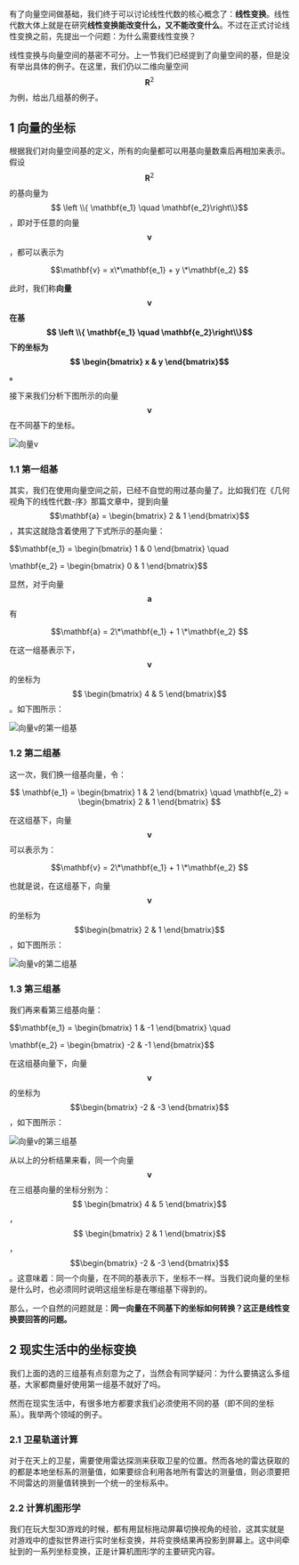 有了向量空间做基础，我们终于可以讨论线性代数的核心概念了：**线性变换**。线性代数大体上就是在研究**线性变换能改变什么，又不能改变什么**。不过在正式讨论线性变换之前，先提出一个问题：为什么需要线性变换？

线性变换与向量空间的基密不可分。上一节我们已经提到了向量空间的基，但是没有举出具体的例子。在这里，我们仍以二维向量空间$$\mathbf{R}^2$$为例，给出几组基的例子。

## 1 向量的坐标

根据我们对向量空间基的定义，所有的向量都可以用基向量数乘后再相加来表示。假设$$\mathbf{R}^2$$的基向量为$$ \left \\{ \mathbf{e_1} \quad \mathbf{e_2}\right\\}$$，即对于任意的向量$$\mathbf{v}$$，都可以表示为

$$\mathbf{v} = x\*\mathbf{e_1}  + y \*\mathbf{e_2} $$

此时，我们称**向量$$\mathbf{v} $$在基$$ \left \\{ \mathbf{e_1} \quad \mathbf{e_2}\right\\}$$下的坐标为$$ \begin{bmatrix} x & y \end{bmatrix}$$。**

接下来我们分析下图所示的向量$$\mathbf{v} $$在不同基下的坐标。

![向量v](pictures/vector_v.png)

### 1.1 第一组基

其实，我们在使用向量空间之前，已经不自觉的用过基向量了。比如我们在《几何视角下的线性代数-序》那篇文章中，提到向量$$\mathbf{a} = \begin{bmatrix} 2 & 1 \end{bmatrix}$$，其实这就隐含着使用了下式所示的基向量：

$$\mathbf{e_1} =  \begin{bmatrix} 1 & 0 \end{bmatrix} \quad

\mathbf{e_2} =  \begin{bmatrix} 0 & 1 \end{bmatrix}$$

显然，对于向量$$\mathbf{a}$$有

$$\mathbf{a} = 2\*\mathbf{e_1}  + 1 \*\mathbf{e_2} $$

在这一组基表示下，$$\mathbf{v} $$的坐标为$$ \begin{bmatrix} 4 & 5 \end{bmatrix}$$。如下图所示：

![向量v的第一组基](pictures/vector_v_basis_1.png)

### 1.2 第二组基

这一次，我们换一组基向量，令：

$$
\mathbf{e_1} =  \begin{bmatrix} 1 & 2 \end{bmatrix} \quad
\mathbf{e_2} =  \begin{bmatrix} 2 & 1 \end{bmatrix}
$$

在这组基下，向量$$\mathbf{v}$$可以表示为：

$$\mathbf{v} = 2\*\mathbf{e_1}  + 1 \*\mathbf{e_2} $$

也就是说，在这组基下，向量$$\mathbf{v}$$的坐标为$$\begin{bmatrix} 2 & 1 \end{bmatrix}$$，如下图所示：

![向量v的第二组基](pictures/vector_v_basis_2.png)

### 1.3 第三组基

我们再来看第三组基向量：

$$\mathbf{e_1} =  \begin{bmatrix} 1 & -1 \end{bmatrix} \quad

\mathbf{e_2} =  \begin{bmatrix} -2 & -1 \end{bmatrix}$$

在这组基向量下，向量$$\mathbf{v}$$的坐标为$$\begin{bmatrix} -2 & -3 \end{bmatrix}$$，如下图所示：

![向量v的第三组基](pictures/vector_v_basis_3.png)

从以上的分析结果来看，同一个向量$$\mathbf{v}$$在三组基向量的坐标分别为：$$ \begin{bmatrix} 4 & 5 \end{bmatrix}$$，$$ \begin{bmatrix} 2 & 1 \end{bmatrix}$$，$$\begin{bmatrix} -2 & -3 \end{bmatrix}$$。这意味着：同一个向量，在不同的基表示下，坐标不一样。当我们说向量的坐标是什么时，也必须同时说明这组坐标是在哪组基下得到的。

那么，一个自然的问题就是：**同一向量在不同基下的坐标如何转换？这正是线性变换要回答的问题。**

## 2 现实生活中的坐标变换

我们上面的选的三组基有点刻意为之了，当然会有同学疑问：为什么要搞这么多组基，大家都商量好使用第一组基不就好了吗。

然而在现实生活中，有很多地方都要求我们必须使用不同的基（即不同的坐标系）。我举两个领域的例子。

### 2.1 卫星轨道计算

对于在天上的卫星，需要使用雷达探测来获取卫星的位置。然而各地的雷达获取的的都是本地坐标系的测量值，如果要综合利用各地所有雷达的测量值，则必须要把不同雷达的测量值转换到一个统一的坐标系中。

### 2.2 计算机图形学

我们在玩大型3D游戏的时候，都有用鼠标拖动屏幕切换视角的经验，这其实就是对游戏中的虚拟世界进行实时坐标变换，并将变换结果再投影到屏幕上。这中间牵扯到的一系列坐标变换，正是计算机图形学的主要研究内容。
